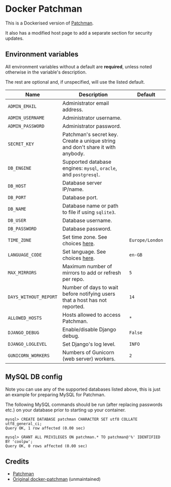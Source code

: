 # Docker Patchman

This is a Dockerised version of [Patchman](https://github.com/furlongm/patchman).

It also has a modified host page to add a separate section for security updates.

## Environment variables

All environment variables without a default are **required**, unless noted otherwise in the variable's description.

The rest are optional and, if unspecified, will use the listed default.

| Name                  | Description                                                                                 | Default             |
|-----------------------|---------------------------------------------------------------------------------------------|---------------------|
| `ADMIN_EMAIL`         | Administrator email address.                                                                |                     |
| `ADMIN_USERNAME`      | Administrator username.                                                                     |                     |
| `ADMIN_PASSWORD`      | Administrator password.                                                                     |                     |
| `SECRET_KEY`          | Patchman's secret key. Create a unique string and don't share it with anybody.              |                     |
| `DB_ENGINE`           | Supported database engines: `mysql`, `oracle`, and `postgresql`.                            |                     |
| `DB_HOST`             | Database server IP/name.                                                                    |                     |
| `DB_PORT`             | Database port.                                                                              |                     |
| `DB_NAME`             | Database name or path to file if using `sqlite3`.                                           |                     |
| `DB_USER`             | Database username.                                                                          |                     |
| `DB_PASSWORD`         | Database password.                                                                          |                     |
| `TIME_ZONE`           | Set time zone. See choices [here](http://en.wikipedia.org/wiki/List_of_tz_zones_by_name).   | `Europe/London`     |
| `LANGUAGE_CODE`       | Set language. See choices [here](http://www.i18nguy.com/unicode/language-identifiers.html). | `en-GB`             |
| `MAX_MIRRORS`         | Maximum number of mirrors to add or refresh per repo.                                       | `5`                 |
| `DAYS_WITHOUT_REPORT` | Number of days to wait before notifying users that a host has not reported.                 | `14`                |
| `ALLOWED_HOSTS`       | Hosts allowed to access Patchman.                                                           | `*`                 |
| `DJANGO_DEBUG`        | Enable/disable Django debug.                                                                | `False`             |
| `DJANGO_LOGLEVEL`     | Set Django's log level.                                                                     | `INFO`              |
| `GUNICORN_WORKERS`    | Numbers of Gunicorn (web server) workers.                                                   | `2`                 |

## MySQL DB config

Note you can use any of the supported databases listed above, this is just an example for preparing MySQL for Patchman.

The following MySQL commands should be run (after replacing passwords etc.) on your database prior to starting up your container.

```
mysql> CREATE DATABASE patchman CHARACTER SET utf8 COLLATE utf8_general_ci;
Query OK, 1 row affected (0.00 sec)

mysql> GRANT ALL PRIVILEGES ON patchman.* TO patchman@'%' IDENTIFIED BY 'coolpw';
Query OK, 0 rows affected (0.00 sec)
```

## Credits

- [Patchman](https://github.com/furlongm/patchman)
- [Original docker-patchman](https://github.com/uqlibrary/docker-patchman) (unmaintained)
